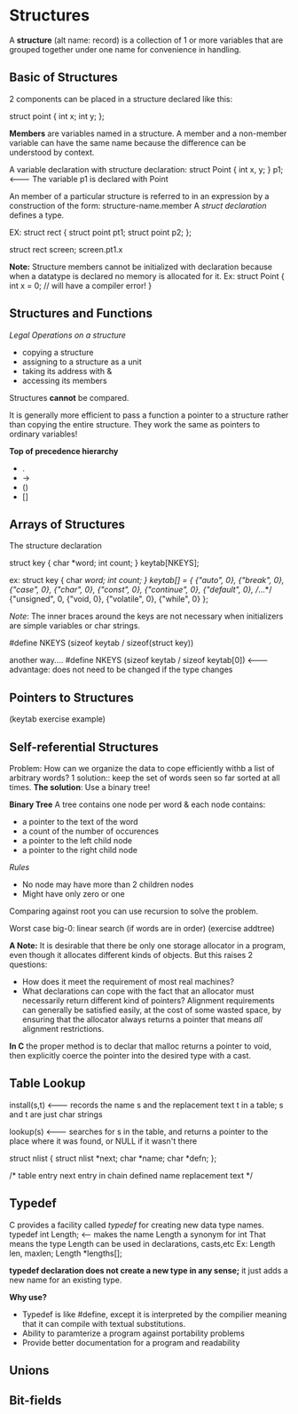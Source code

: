 # Structures
A **structure** (alt name: record) is a collection of 1 or more variables that are grouped together under one name for convenience in handling. 

## Basic of Structures
2 components can be placed in a structure declared like this:

struct point {
    int x;
    int y;
};

**Members** are variables named in a structure. A member and a non-member variable can have the same name because the difference can be understood by context. 

A variable declaration with structure declaration:
struct Point
{
    int x, y;
} p1; <--- The variable p1 is declared with Point

An member of a particular structure is referred to in an expression by a construction of the form:
structure-name.member
A *struct declaration* defines a type. 

EX:
struct rect {
    struct point pt1;
    struct point p2;
};

struct rect screen;
screen.pt1.x

**Note:** Structure members cannot be initialized with declaration because when a datatype is declared no memory is allocated for it. 
Ex:
struct Point
{
    int x = 0; // will have a compiler error!
}
## Structures and Functions
*Legal Operations on a structure*
- copying a structure 
- assigning to a structure as a unit
- taking its address with &
- accessing its members

Structures **cannot** be compared. 

It is generally more efficient to pass a function a pointer to a structure rather than copying the entire structure. They work the same as pointers to ordinary variables!

**Top of precedence hierarchy**
- .
- ->
- ()
- []

## Arrays of Structures
The structure declaration

struct key {
    char *word;
    int count;
} keytab[NKEYS];

ex:
struct key {
    char *word;
    int count;
} keytab[] = {
    {"auto", 0},
    {"break", 0},
    {"case", 0},
    {"char", 0},
    {"const", 0},
    {"continue", 0},
    {"default", 0},
    /*...*/
    {"unsigned", 0,
    {"void, 0},
    {"volatile", 0},
    {"while", 0}
};

*Note*: The inner braces around the keys are not necessary when initializers are simple variables or char strings.

#define NKEYS (sizeof keytab / sizeof(struct key))

another way....
#define NKEYS (sizeof keytab / sizeof keytab[0])  <--- advantage: does not need to be changed if the type changes

## Pointers to Structures

(keytab exercise example)
## Self-referential Structures

Problem: How can we organize the data to cope efficiently withb a list of arbitrary words?
1 solution:: keep the set of words seen so far sorted at all times.
**The solution**: Use a binary tree!

**Binary Tree**
A tree contains one node per word & each node contains:
- a pointer to the text of the word
- a count of the number of occurences
- a pointer to the left child node
- a pointer to the right child node

*Rules*
- No node may have more than 2 children nodes
- Might have only zero or one

Comparing against root you can use recursion to solve the problem. 

Worst case big-0: linear search (if words are in order)
(exercise addtree)


**A Note:** It is desirable that there be only one storage allocator in a program, even though it allocates different kinds of objects. But this raises 2 questions:
- How does it meet the requirement of most real machines?
- What declarations can cope with the fact that an allocator must necessarily return different kind of pointers?
Alignment requirements can generally be satisfied easily, at the cost of some wasted space, by ensuring that the allocator always returns a pointer that means *all* alignment restrictions.

**In C** the proper method is to declar that malloc returns a pointer to void, then explicitly coerce the pointer into the desired type with a cast.

## Table Lookup

install(s,t) <--- records the name s and the replacement text t in a table; s and t are just char strings

lookup(s) <--- searches for s in the table, and returns a pointer to the place where it was found, or NULL if it wasn't there

struct nlist { 
    struct nlist *next;
    char *name;
    char *defn;
};

/* 
table entry
next entry in chain
defined name
replacement text
*/


## Typedef
C provides a facility called *typedef* for creating new data type names.
typedef int Length; <-- makes the name Length a synonym for int
That means the type Length can be used in declarations, casts,etc
Ex:
Length len, maxlen;
Length *lengths[];

**typedef declaration does not create a new type in any sense;** it just adds a new name for an existing type.


**Why use?**
- Typedef is like #define, except it is interpreted by the compilier meaning that it can compile with textual substitutions. 
- Ability to paramterize a program against portability problems
- Provide better documentation for a program and readability 


## Unions

## Bit-fields